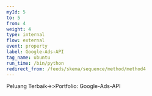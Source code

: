 ```yaml
---
myId: 5
to: 5
from: 4
weight: 4
type: internal
flow: external
event: property
label: Google-Ads-API
tag_name: ubuntu
run_time: /bin/python
redirect_from: /feeds/skema/sequence/method/method4
---
```

Peluang Terbaik->>Portfolio: Google-Ads-API
